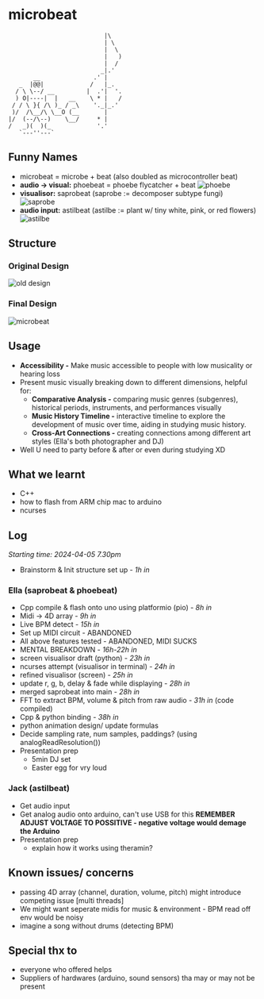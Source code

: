 # microbeat
```
                           |\   
                           | \  
                           |  \ 
                           |   )
                           |  / 
                          _|.'  
       __               .' |         
   _  |@@|             /   |_.  
  / \ \--/ __         |  .'|  '.
  ) O|----|  |   __    \ * |   /
 / / \ }{ /\ )_ / _\    '._|_.' 
 )/  /\__/\ \__O (__       |    
|/  (--/\--)    \__/     * |    
/   _)(  )(_             '.'    
   `---''---`
```

## Funny Names
- microbeat = microbe + beat (also doubled as microcontroller beat)
- **audio -> visual:** phoebeat = phoebe flycatcher + beat
![phoebe](./media/phoebe.png)
- **visualisor:** saprobeat (saprobe := decomposer subtype fungi)
![saprobe](./media/saprobe.jpeg)
- **audio input:** astilbeat (astilbe := plant w/ tiny white, pink, or red flowers)
![astilbe](./media/astilbe.jpeg)

## Structure
### Original Design
![old design](./media/originalDesign.png)

### Final Design
![microbeat](./media/microbeat.png)

## Usage
- **Accessibility -** Make music accessible to people with low musicality or hearing loss
- Present music visually breaking down to different dimensions, helpful for:
	- **Comparative Analysis -** comparing music genres (subgenres), historical periods, instruments, and performances visually
	- **Music History Timeline -** interactive timeline to explore the development of music over time, aiding in studying music history.
	- **Cross-Art Connections -** creating connections among different art styles (Ella's both photographer and DJ)
- Well U need to party before & after or even during studying XD


## What we learnt
- C++
- how to flash from ARM chip mac to arduino
- ncurses

## Log
*Starting time: 2024-04-05 7.30pm*
- Brainstorm & Init structure set up 					- *1h in*

### Ella (saprobeat & phoebeat)
- Cpp compile & flash onto uno using platformio (pio) 	- *8h in*
- Midi -> 4D array										- *9h in*
- Live BPM detect										- *15h in*
- Set up MIDI circuit									- ABANDONED
- All above features tested								- ABANDONED, MIDI SUCKS
- MENTAL BREAKDOWN										- *16h-22h in*
- screen visualisor draft (python)						- *23h in*
- ncurses attempt (visualisor in terminal)				- *24h in*
- refined visualisor (screen)							- *25h in*
- update r, g, b, delay & fade while displaying			- *28h in*
- merged saprobeat into main 							- *28h in*
- FFT to extract BPM, volume & pitch from raw audio 	- *31h in* (code compiled)
- Cpp & python binding									- *38h in*
- python animation design/ update formulas
- Decide sampling rate, num samples, paddings? (using analogReadResolution())
- Presentation prep
	- 5min DJ set
	- Easter egg for vry loud


### Jack (astilbeat)
- Get audio input
- Get analog audio onto arduino, can't use USB for this **REMEMBER ADJUST VOLTAGE TO POSSITIVE - negative voltage would demage the Arduino**
- Presentation prep
	- explain how it works using theramin?

## Known issues/ concerns
- passing 4D array (channel, duration, volume, pitch) might introduce competing issue [multi threads]
- We might want seperate midis for music & environment - BPM read off env would be noisy
- imagine a song without drums (detecting BPM)

## Special thx to
- everyone who offered helps
- Suppliers of hardwares (arduino, sound sensors) tha may or may not be present



